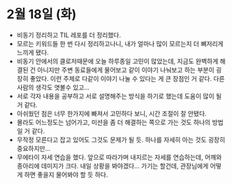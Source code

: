 # 2월 18일 (화)

- 비동기 정리하고 TIL 레포를 더 정리했다.
- 모르는 키워드들 한 번 다시 정리하고나니, 내가 얼마나 많이 모르는지 더 뼈저리게 느끼게 됐다.
- 비동기 안에서의 클로저때문에 오늘 하루종일 고민이 많았는데, 지금도 완벽하게 해결된 건 아니지만 주변 동료들에게 물어보고 같이 이야기 나눠보고 하는 부분이 굉장히 좋았다. 이런 주제로 다같이 이야기 나눌 수 있다는 게 큰 장점인 거 같다. 다른 사람의 생각도 엿볼수 있고...
- 서로 각자 내용을 공부하고 서로 설명해주는 방식을 하기로 했는데 도움이 많이 될 거 같다.
- 아쉬웠던 점은 너무 한가지에 빠져서 고민하다 보니, 시간 조절이 잘 안됐다.
- 몰라도 어느정도는 넘어가고, 미션을 좀 더 해결하는 쪽으로 가는 것도 하나의 방법일 거 같다.
- 무작정 모른다고 잡고 있어도 그것도 문제가 될 듯. 하나를 자세히 아는 것도 굉장히 중요하지만...
- 무에타이 자세 연습을 했다. 앞으로 따라가며 내지르는 자세를 연습하는데, 어깨와 종아리에 데미지가 크다. 내일 상황을 봐야겠다... 가기는 할건데, 관장님에게 어떻게 하면 좋을지 물어봐야 할 듯 하다.
